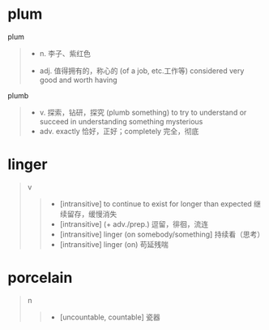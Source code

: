 # plum

plum

> * n. 李子、紫红色
>
> * adj. 值得拥有的，称心的 	(of a job, etc.工作等) considered very good and worth having

plumb

> * v.	探索，钻研，探究	(plumb something) to try to understand or succeed in understanding something mysterious
> * adv.  exactly 恰好，正好；completely 完全，彻底

# linger

> v
>
> > * [intransitive] to continue to exist for longer than expected 继续留存，缓慢消失
> > * [intransitive] (+ adv./prep.) 逗留，徘徊，流连
> > * [intransitive] linger (on somebody/something] 持续看（思考）
> > * [intransitive] linger (on) 苟延残喘

# porcelain

> n
>
> > * [uncountable, countable] 瓷器